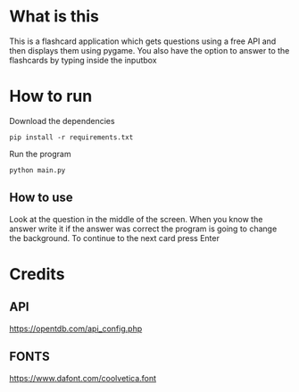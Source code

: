 # What is this

This is a flashcard application which gets questions using a free API and then displays them using pygame. You also have the option to answer to the flashcards by typing inside the inputbox

# How to run

Download the dependencies

```shell
pip install -r requirements.txt
```

Run the program

```shell
python main.py
```

## How to use

Look at the question in the middle of the screen. When you know the answer write it if the answer was correct the program is going to change the background. To continue to the next card press Enter

# Credits

## API

https://opentdb.com/api_config.php

## FONTS

https://www.dafont.com/coolvetica.font
